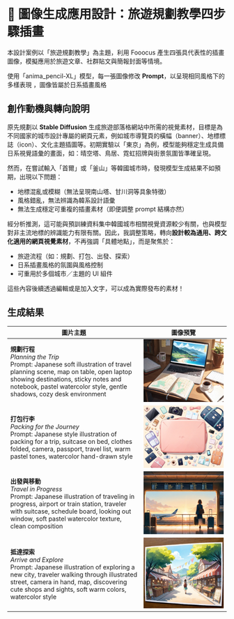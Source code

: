 # 🎨 圖像生成應用設計：旅遊規劃教學四步驟插畫

本設計案例以「旅遊規劃教學」為主題，利用 Fooocus 產生四張具代表性的插畫圖像，模擬應用於旅遊文章、社群貼文與簡報封面等情境。

使用「anima_pencil-XL」模型，每一張圖像修改 **Prompt**，以呈現相同風格下的多樣表現 ，圖像皆屬於日系插畫風格

## 創作動機與轉向說明

原先規劃以 **Stable Diffusion** 生成旅遊部落格網站中所需的視覺素材，目標是為不同國家的城市設計專屬的網頁元素，例如城市導覽頁的橫幅（banner）、地標標誌（icon）、文化主題插圖等。初期實驗以「東京」為例，模型能夠穩定生成具備日系視覺語彙的畫面，如：晴空塔、鳥居、霓虹招牌與街景氛圍皆準確呈現。

然而，在嘗試輸入「首爾」或「釜山」等韓國城市時，發現模型生成結果不如預期，出現以下問題：

- 地標混亂或模糊（無法呈現南山塔、甘川洞等具象特徵）
- 風格錯亂，無法辨識為韓系設計語彙
- 無法生成穩定可重複的插畫素材（即便調整 prompt 結構亦然）

經分析推測，這可能與預訓練資料集中韓國城市相關視覺資源較少有關，也與模型對非主流地標的辨識能力有限有關。因此，我調整策略，轉向**設計較為通用、跨文化適用的網頁視覺素材**，不再強調「具體地點」，而是聚焦於：

- 旅遊流程（如：規劃、打包、出發、探索）
- 日系插畫風格的氛圍與風格控制
- 可重用於多個城市／主題的 UI 組件

這些內容後續透過編輯或是加入文字，可以成為實際發布的素材！


## 生成結果

| 圖片主題 | 圖像預覽 |
|----------|----------|
| **規劃行程**<br>_Planning the Trip_<br>Prompt: Japanese soft illustration of travel planning scene, map on table, open laptop showing destinations, sticky notes and notebook, pastel watercolor style, gentle shadows, cozy desk environment |  ![](https://raw.githubusercontent.com/hahaamg/Generative_AI/main/Week12/img/fooocus%20(3).png)|
| **打包行李**<br>_Packing for the Journey_<br>Prompt: Japanese style illustration of packing for a trip, suitcase on bed, clothes folded, camera, passport, travel list, warm pastel tones, watercolor hand-drawn style| ![](https://raw.githubusercontent.com/hahaamg/Generative_AI/main/Week12/img/fooocus%20(2).png) |
| **出發與移動**<br>_Travel in Progress_<br>Prompt: Japanese illustration of traveling in progress, airport or train station, traveler with suitcase, schedule board, looking out window, soft pastel watercolor texture, clean composition | ![](https://raw.githubusercontent.com/hahaamg/Generative_AI/main/Week12/img/fooocus%20(4).png)|
| **抵達探索**<br>_Arrive and Explore_<br>Prompt: Japanese illustration of exploring a new city, traveler walking through illustrated street, camera in hand, map, discovering cute shops and sights, soft warm colors, watercolor style | ![](https://raw.githubusercontent.com/hahaamg/Generative_AI/main/Week12/img/fooocus%20(1).png) |

